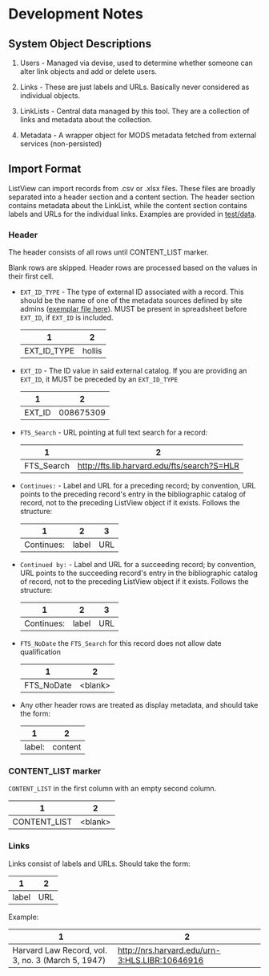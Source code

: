 # Development Notes

## System Object Descriptions

1. Users - Managed via devise, used to determine whether someone can alter link objects and add or delete users.

2. Links - These are just labels and URLs.  Basically never considered as individual objects.

3. LinkLists - Central data managed by this tool.  They are a collection of links and metadata about the collection.

4. Metadata - A wrapper object for MODS metadata fetched from external services (non-persisted)

## Import Format

ListView can import records from .csv or .xlsx files.  These files are broadly separated into a header section and a content section.  The header section contains metadata about the LinkList, while the content section contains labels and URLs for the individual links.  Examples are provided in [test/data](test/data).

### Header
The header consists of all rows until CONTENT_LIST marker.

Blank rows are skipped. Header rows are processed based on the values in their first cell.

* `EXT_ID_TYPE` - The type of external ID associated with a record.  This should be the name of one of the metadata sources defined by site admins ([exemplar file here](config/initializers/metadata_sources.rb.example)). MUST be present in spreadsheet before `EXT_ID`, if `EXT_ID` is included.

    |  1              | 2      |
    | --------------- | ------ |
    |  EXT\_ID\_TYPE  | hollis |

* `EXT_ID` - The ID value in said external catalog.  If you are providing an `EXT_ID`, it MUST be preceded by an `EXT_ID_TYPE`

    |  1      | 2         |
    | ------- | --------- |
    |  EXT_ID | 008675309 |

* `FTS_Search` - URL pointing at full text search for a record:

    |  1           | 2                                                    |
    | ------------ | ------------------------------------------------------ |
    |  FTS_Search  | http://fts.lib.harvard.edu/fts/search?S=HLR |

* `Continues:` - Label and URL for a preceding record; by convention, URL points to the preceding record's entry in the bibliographic catalog of record, not to the preceding ListView object if it exists.  Follows the structure:

    | 1                  | 2     | 3   |
    | -------------------- | ------- | ----- |
    | Continues: | label | URL |

* `Continued by:` - Label and URL for a succeeding record; by convention, URL points to the succeeding record's entry in the bibliographic catalog of record, not to the preceding ListView object if it exists.  Follows the structure:

    | 1                  | 2     | 3   |
    | -------------------- | ------- | ----- |
    | Continues: | label | URL |


* `FTS_NoDate` the `FTS_Search` for this record does not allow date qualification

    |  1           |  2  |
    | ------------ | --- |
    |  FTS_NoDate  |  \<blank\>   |


* Any other header rows are treated as display metadata, and should take the form:

    |  1       |  2        |
    | -------- | --------- |
    |  label:  |  content  |

### CONTENT_LIST marker
`CONTENT_LIST` in the first column with an empty second column.

|  1              |  2  |
| --------------- | --- |
|  CONTENT_LIST   | \<blank\>    |

### Links
Links consist of labels and URLs.  Should take the form:

|  1      |  2    |
| ------- | ----- |
|  label  |  URL  |

Example:

|  1                                                  |  2                                               |
| --------------------------------------------------- | ------------------------------------------------ |
|  Harvard Law Record, vol. 3, no. 3 (March 5, 1947)  |  http://nrs.harvard.edu/urn-3:HLS.LIBR:10646916  |
